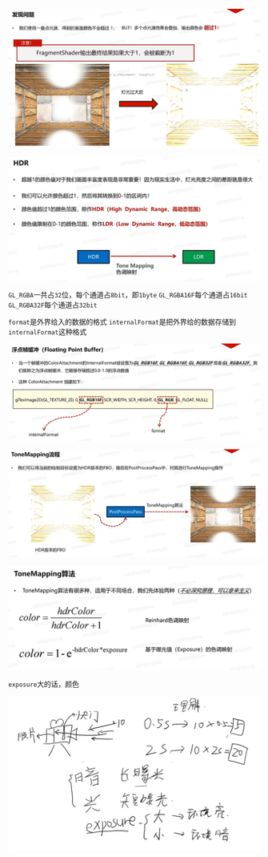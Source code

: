![输入图片说明](/imgs/2025-03-05/Wi1Krth0HeFpxpOI.png)

![输入图片说明](/imgs/2025-03-05/WwxDgu0Tdx5ZnowX.png)

`GL_RGBA`一共占`32`位，每个通道占`8bit`，即`1byte`
`GL_RGBA16F`每个通道占`16bit`
`GL_RGBA32F`每个通道占`32bit`

`format`是外界给入的数据的格式
`internalFormat`是把外界给的数据存储到`internalFormat`这种格式

![输入图片说明](/imgs/2025-03-05/owkZcV9qniGdemWq.png)

![输入图片说明](/imgs/2025-03-05/1lZ2X7IJcZOmNzPD.png)

![输入图片说明](/imgs/2025-03-05/SdaXFIhJ7sAxsEfg.png)

`exposure`大的话，颜色

![输入图片说明](/imgs/2025-03-05/uJUqnnkzhrcRjiCz.png)
<!--stackedit_data:
eyJoaXN0b3J5IjpbLTE4NTI1NjIzLC0xNTI1OTI4MzE1LC01MT
kwNjc1NzgsMjEzMDA5MTI0NiwtMTQ2MjU0MTMwOCwtNTE3OTA3
NDk2LC0yMDg4NzQ2NjEyXX0=
-->